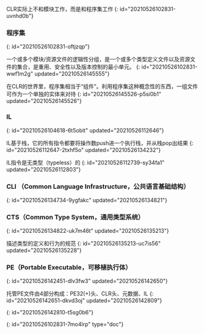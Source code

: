 CLR实际上不和模块工作，而是和程序集工作
{: id="20210526102831-uvnhd0b"}

### 程序集
{: id="20210526102831-oftjzqp"}

一个或多个模块/资源文件的逻辑性分组，是一个或多个类型定义文件以及资源文件的集合，是重用、安全性以及版本控制的最小单元。
{: id="20210526102831-wwf1m2g" updated="20210526145555"}

在CLR的世界里，程序集相当于“组件”。利用程序集这种概念性的东西，一组文件可作为一个单独的实体来对待
{: id="20210526145526-p5si0b1" updated="20210526145526"}

### IL
{: id="20210526104618-6t5obit" updated="20210526112646"}

IL基于栈，它的所有指令都要将操作数push进一个执行栈，并从栈pop出结果
{: id="20210526112647-2txhf5o" updated="20210526134232"}

IL指令是无类型（typeless）的
{: id="20210526112739-sy34fa1" updated="20210526112803"}

### CLI （Common Language Infrastructure，公共语言基础结构）
{: id="20210526134734-9ygfakc" updated="20210526134821"}

### CTS（Common Type System，通用类型系统）
{: id="20210526134822-uk7m46t" updated="20210526135213"}

描述类型的定义和行为的规范
{: id="20210526135213-uc7is56" updated="20210526135228"}

### PE（Portable Executable，可移植执行体）
{: id="20210526142451-dlv3fw3" updated="20210526142650"}

托管PE文件由4部分构成：PE32(+)头、CLR头、元数据、IL
{: id="20210526142651-dkvd3oj" updated="20210526142809"}

{: id="20210526142810-t5sg0b6"}


{: id="20210526102831-7mo4lrp" type="doc"}
